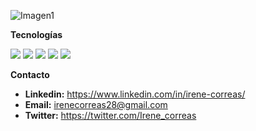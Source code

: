 ![Imagen1](https://user-images.githubusercontent.com/61735311/103650846-ef966e00-4f60-11eb-9224-05f3d705454c.png)

**Tecnologías**

<div align="left">
<img src = "https://img.shields.io/badge/-HTML5-E34F26?style=flat&logo=html5&logoColor=white"> 
<img src = "https://img.shields.io/badge/-CSS3-1572B6?style=flat&logo=css3&logoColor=white"> 
<img src="https://img.shields.io/badge/-JavaScript-eed718?style=flat&logo=javascript&logoColor=ffffff"> 
<img src="https://img.shields.io/badge/-Sass-cc6699?style=flat&logo=sass&logoColor=ffffff"> 
<img src="https://img.shields.io/badge/-React-000000?style=flat&logo=react&logoColor=00c8ff"> 
</div>

**Contacto**

- **Linkedin:** https://www.linkedin.com/in/irene-correas/
- **Email:** irenecorreas28@gmail.com
- **Twitter:** https://twitter.com/Irene_correas
